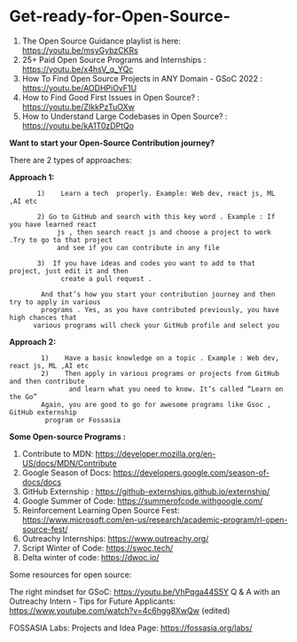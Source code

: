 # Get-ready-for-Open-Source-

1. The Open Source Guidance playlist is here: https://youtu.be/msyGybzCKRs
2. 25+ Paid Open Source Programs and Internships : https://youtu.be/x4hsV_q_YQc
3. How To Find Open Source Projects in ANY Domain - GSoC 2022 : https://youtu.be/AODHPiOvF1U
4. How to Find Good First Issues in Open Source? : https://youtu.be/ZIkkPzTuOXw
5. How to Understand Large Codebases in Open Source? : https://youtu.be/kA1T0zDPtQo


**Want to start your Open-Source Contribution journey?**

There are 2 types of approaches:

**Approach 1:**
```
       1)    Learn a tech  properly. Example: Web dev, react js, ML ,AI etc

       2) Go to GitHub and search with this key word . Example : If you have learned react 
            js , then search react js and choose a project to work .Try to go to that project 
            and see if you can contribute in any file

       3)  If you have ideas and codes you want to add to that project, just edit it and then 
             create a pull request . 

        And that’s how you start your contribution journey and then try to apply in various 
        programs . Yes, as you have contributed previously, you have high chances that 
      various programs will check your GitHub profile and select you
 ```


**Approach 2:**
```
        1)    Have a basic knowledge on a topic . Example : Web dev, react js, ML ,AI etc
        2)    Then apply in various programs or projects from GitHub and then contribute 
               and learn what you need to know. It’s called “Learn on the Go”
        Again, you are good to go for awesome programs like Gsoc , GitHub externship 
         program or Fossasia 
```

**Some Open-source Programs :**
1)    Contribute to MDN: https://developer.mozilla.org/en-US/docs/MDN/Contribute
2)    Google Season of Docs: https://developers.google.com/season-of-docs/docs
3)    GitHub Externship : https://github-externships.github.io/externship/
4)    Google Summer of Code: https://summerofcode.withgoogle.com/
5)    Reinforcement Learning Open Source Fest: https://www.microsoft.com/en-us/research/academic-program/rl-open-source-fest/
6)    Outreachy Internships: https://www.outreachy.org/
7)    Script Winter of Code: https://swoc.tech/
8)    Delta winter of code: https://dwoc.io/


Some resources for open source: 

The right mindset for GSoC: https://youtu.be/VhPqga44S5Y
Q & A with an Outreachy Intern - Tips for Future Applicants: https://www.youtube.com/watch?v=4c6hgg8XwQw (edited)

FOSSASIA Labs: Projects and Idea Page: https://fossasia.org/labs/

